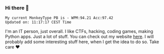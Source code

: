 ### Hi there 👋
<!-- PB START -->
```
My current MonkeyType PB is - WPM:94.21 Acc:97.42
Updated on: 11:17:17 CEST Time
```
<!-- PB END -->
I'm an IT person, just overall. I like CTFs, hacking, coding games, making Python apps. Just a lot of stuff.
You can check out my website [here](https://skill3472.github.io/).
I will probably add some interesting stuff here, when I get the idea to do so. Take care ❤️
